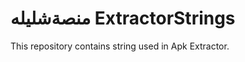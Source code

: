 منصةشليله 
ExtractorStrings
================

This repository contains string used in Apk Extractor.
